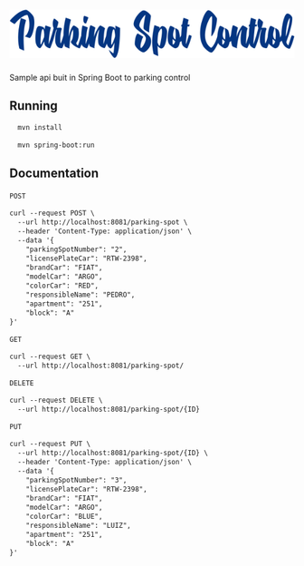 <h1 align=center>
  <img src="./icon.png">
</h1>

Sample api buit in Spring Boot to parking control
## Running
```bash
  mvn install
```

```bash
  mvn spring-boot:run
```


## Documentation 


`POST`
```curl
curl --request POST \
  --url http://localhost:8081/parking-spot \
  --header 'Content-Type: application/json' \
  --data '{
	"parkingSpotNumber": "2",
	"licensePlateCar": "RTW-2398",
	"brandCar": "FIAT",
	"modelCar": "ARGO",
	"colorCar": "RED",
	"responsibleName": "PEDRO",
	"apartment": "251",
	"block": "A"
}'
```


`GET`
```curl
curl --request GET \
  --url http://localhost:8081/parking-spot/
``` 

`DELETE`
```curl
curl --request DELETE \
  --url http://localhost:8081/parking-spot/{ID}
``` 

`PUT`
```curl
curl --request PUT \
  --url http://localhost:8081/parking-spot/{ID} \
  --header 'Content-Type: application/json' \
  --data '{
	"parkingSpotNumber": "3",
	"licensePlateCar": "RTW-2398",
	"brandCar": "FIAT",
	"modelCar": "ARGO",
	"colorCar": "BLUE",
	"responsibleName": "LUIZ",
	"apartment": "251",
	"block": "A"
}'
```